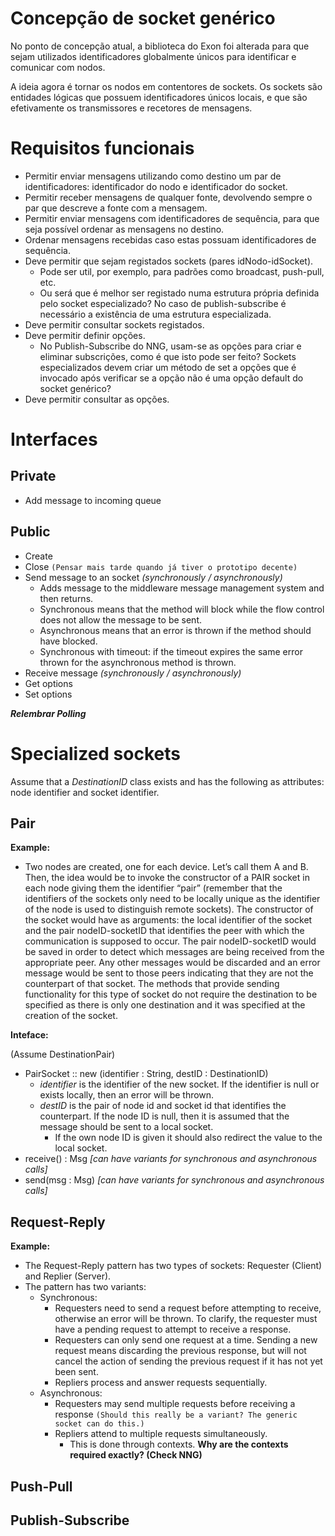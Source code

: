 # Concepção de socket genérico

No ponto de concepção atual, a biblioteca do Exon foi alterada para que sejam utilizados identificadores globalmente únicos para identificar e comunicar com nodos.

A ideia agora é tornar os nodos em contentores de sockets. Os sockets são entidades lógicas que possuem identificadores únicos locais, e que são efetivamente os transmissores e recetores de mensagens. 

# Requisitos funcionais

- Permitir enviar mensagens utilizando como destino um par de identificadores: identificador do nodo e identificador do socket.
- Permitir receber mensagens de qualquer fonte, devolvendo sempre o par que descreve a fonte com a mensagem.
- Permitir enviar mensagens com identificadores de sequência, para que seja possível ordenar as mensagens no destino.
- Ordenar mensagens recebidas caso estas possuam identificadores de sequência.
- Deve permitir que sejam registados sockets (pares idNodo-idSocket).
    - Pode ser util, por exemplo, para padrões como broadcast, push-pull, etc.
    - Ou será que é melhor ser registado numa estrutura própria definida pelo socket especializado? No caso de publish-subscribe é necessário a existência de uma estrutura especializada.
- Deve permitir consultar sockets registados.
- Deve permitir definir opções.
    - No Publish-Subscribe do NNG, usam-se as opções para criar e eliminar subscrições, como é que isto pode ser feito? Sockets especializados devem criar um método de set a opções que é invocado após verificar se a opção não é uma opção default do socket genérico?
- Deve permitir consultar as opções.

# Interfaces

## Private

- Add message to incoming queue

## Public

- Create
- Close `(Pensar mais tarde quando já tiver o prototipo decente)`
- Send message to an socket *(synchronously / asynchronously)*
    - Adds message to the middleware message management system and then returns.
    - Synchronous means that the method will block while the flow control does not allow the message to be sent.
    - Asynchronous means that an error is thrown if the method should have blocked.
    - Synchronous with timeout: if the timeout expires the same error thrown for the asynchronous method is thrown.
- Receive message *(synchronously / asynchronously)*
- Get options
- Set options

***Relembrar Polling***

# Specialized sockets

Assume that a *DestinationID* class exists and has the following as attributes: node identifier and socket identifier.

## Pair

**Example:**

- Two nodes are created, one for each device. Let’s call them A and B. Then, the idea would be to invoke the constructor of a PAIR socket in each node giving them the identifier “pair” (remember that the identifiers of the sockets only need to be locally unique as the identifier of the node is used to distinguish remote sockets). The constructor of the socket would have as arguments: the local identifier of the socket and the pair nodeID-socketID that identifies the peer with which the communication is supposed to occur. The pair nodeID-socketID would be saved in order to detect which messages are being received from the appropriate peer. Any other messages would be discarded and an error message would be sent to those peers indicating that they are not the counterpart of that socket. The methods that provide sending functionality for this type of socket do not require the destination to be specified as there is only one destination and it was specified at the creation of the socket.

**Inteface:**

(Assume DestinationPair)

- PairSocket :: new (identifier : String, destID : DestinationID)
    - *identifier* is the identifier of the new socket. If the identifier is null or exists locally, then an error will be thrown.
    - *destID* is the pair of node id and socket id that identifies the counterpart. If the node ID is null, then it is assumed that the message should be sent to a local socket.
        - If the own node ID is given it should also redirect the value to the local socket.
- receive() : Msg *[can have variants for synchronous and asynchronous calls]*
- send(msg : Msg) *[can have variants for synchronous and asynchronous calls]*

## Request-Reply

**Example:**

- The Request-Reply pattern has two types of sockets: Requester (Client) and Replier (Server).
- The pattern has two variants:
    - Synchronous:
        - Requesters need to send a request before attempting to receive, otherwise an error will be thrown. To clarify, the requester must have a pending request to attempt to receive a response.
        - Requesters can only send one request at a time. Sending a new request means discarding the previous response, but will not cancel the action of sending the previous request if it has not yet been sent.
        - Repliers process and answer requests sequentially.
    - Asynchronous:
        - Requesters may send multiple requests before receiving a response  `(Should this really be a variant? The generic socket can do this.)`
        - Repliers attend to multiple requests simultaneously.
            - This is done through contexts. **Why are the contexts required exactly? (Check NNG)**

## Push-Pull

## Publish-Subscribe